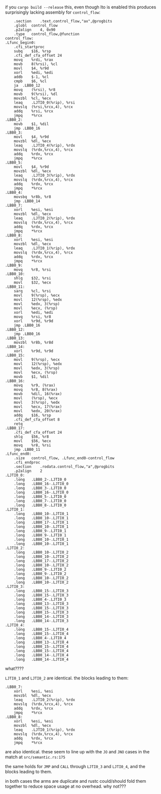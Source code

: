 if you `cargo build --release` this, even though lto is enabled this produces surprisingly lacking assembly for `control_flow`:

```
	.section	.text.control_flow,"ax",@progbits
	.globl	control_flow
	.p2align	4, 0x90
	.type	control_flow,@function
control_flow:
.Lfunc_begin0:
	.cfi_startproc
	subq	$16, %rsp
	.cfi_def_cfa_offset 24
	movq	%rdi, %rax
	movb	8(%rsi), %cl
	movl	$4, %r9d
	xorl	%edi, %edi
	addb	$-1, %cl
	cmpb	$6, %cl
	ja	.LBB0_12
	movq	(%rsi), %r8
	movb	9(%rsi), %dl
	movzbl	%cl, %ecx
	leaq	.LJTI0_0(%rip), %rsi
	movslq	(%rsi,%rcx,4), %rcx
	addq	%rsi, %rcx
	jmpq	*%rcx
.LBB0_2:
	movb	$1, %dil
	jmp	.LBB0_16
.LBB0_3:
	movl	$4, %r9d
	movzbl	%dl, %ecx
	leaq	.LJTI0_4(%rip), %rdx
	movslq	(%rdx,%rcx,4), %rcx
	addq	%rdx, %rcx
	jmpq	*%rcx
.LBB0_5:
	movl	$4, %r9d
	movzbl	%dl, %ecx
	leaq	.LJTI0_3(%rip), %rdx
	movslq	(%rdx,%rcx,4), %rcx
	addq	%rdx, %rcx
	jmpq	*%rcx
.LBB0_4:
	movsbq	%r8b, %r8
	jmp	.LBB0_14
.LBB0_7:
	xorl	%esi, %esi
	movzbl	%dl, %ecx
	leaq	.LJTI0_2(%rip), %rdx
	movslq	(%rdx,%rcx,4), %rcx
	addq	%rdx, %rcx
	jmpq	*%rcx
.LBB0_8:
	xorl	%esi, %esi
	movzbl	%dl, %ecx
	leaq	.LJTI0_1(%rip), %rdx
	movslq	(%rdx,%rcx,4), %rcx
	addq	%rdx, %rcx
	jmpq	*%rcx
.LBB0_9:
	movq	%r8, %rsi
.LBB0_10:
	shlq	$32, %rsi
	movl	$32, %ecx
.LBB0_11:
	sarq	%cl, %rsi
	movl	9(%rsp), %ecx
	movl	12(%rsp), %edx
	movl	%edx, 3(%rsp)
	movl	%ecx, (%rsp)
	xorl	%edi, %edi
	movq	%rsi, %r8
	xorl	%r9d, %r9d
	jmp	.LBB0_16
.LBB0_12:
	jmp	.LBB0_16
.LBB0_13:
	movzbl	%r8b, %r8d
.LBB0_14:
	xorl	%r9d, %r9d
.LBB0_15:
	movl	9(%rsp), %ecx
	movl	12(%rsp), %edx
	movl	%edx, 3(%rsp)
	movl	%ecx, (%rsp)
	movb	$1, %dil
.LBB0_16:
	movq	%r9, (%rax)
	movq	%r8, 8(%rax)
	movb	%dil, 16(%rax)
	movl	(%rsp), %ecx
	movl	3(%rsp), %edx
	movl	%ecx, 17(%rax)
	movl	%edx, 20(%rax)
	addq	$16, %rsp
	.cfi_def_cfa_offset 8
	retq
.LBB0_17:
	.cfi_def_cfa_offset 24
	shlq	$56, %r8
	movl	$56, %ecx
	movq	%r8, %rsi
	jmp	.LBB0_11
.Lfunc_end0:
	.size	control_flow, .Lfunc_end0-control_flow
	.cfi_endproc
	.section	.rodata.control_flow,"a",@progbits
	.p2align	2
.LJTI0_0:
	.long	.LBB0_2-.LJTI0_0
	.long	.LBB0_16-.LJTI0_0
	.long	.LBB0_3-.LJTI0_0
	.long	.LBB0_16-.LJTI0_0
	.long	.LBB0_5-.LJTI0_0
	.long	.LBB0_7-.LJTI0_0
	.long	.LBB0_8-.LJTI0_0
.LJTI0_1:
	.long	.LBB0_10-.LJTI0_1
	.long	.LBB0_10-.LJTI0_1
	.long	.LBB0_17-.LJTI0_1
	.long	.LBB0_10-.LJTI0_1
	.long	.LBB0_9-.LJTI0_1
	.long	.LBB0_9-.LJTI0_1
	.long	.LBB0_10-.LJTI0_1
	.long	.LBB0_10-.LJTI0_1
.LJTI0_2:
	.long	.LBB0_10-.LJTI0_2
	.long	.LBB0_10-.LJTI0_2
	.long	.LBB0_17-.LJTI0_2
	.long	.LBB0_10-.LJTI0_2
	.long	.LBB0_9-.LJTI0_2
	.long	.LBB0_9-.LJTI0_2
	.long	.LBB0_10-.LJTI0_2
	.long	.LBB0_10-.LJTI0_2
.LJTI0_3:
	.long	.LBB0_15-.LJTI0_3
	.long	.LBB0_15-.LJTI0_3
	.long	.LBB0_4-.LJTI0_3
	.long	.LBB0_13-.LJTI0_3
	.long	.LBB0_15-.LJTI0_3
	.long	.LBB0_15-.LJTI0_3
	.long	.LBB0_14-.LJTI0_3
	.long	.LBB0_14-.LJTI0_3
.LJTI0_4:
	.long	.LBB0_15-.LJTI0_4
	.long	.LBB0_15-.LJTI0_4
	.long	.LBB0_4-.LJTI0_4
	.long	.LBB0_13-.LJTI0_4
	.long	.LBB0_15-.LJTI0_4
	.long	.LBB0_15-.LJTI0_4
	.long	.LBB0_14-.LJTI0_4
	.long	.LBB0_14-.LJTI0_4
```

what????

`LJTI0_1` and `LJTI0_2` are identical. the blocks leading to them:
```
.LBB0_7:
	xorl	%esi, %esi
	movzbl	%dl, %ecx
	leaq	.LJTI0_2(%rip), %rdx
	movslq	(%rdx,%rcx,4), %rcx
	addq	%rdx, %rcx
	jmpq	*%rcx
.LBB0_8:
	xorl	%esi, %esi
	movzbl	%dl, %ecx
	leaq	.LJTI0_1(%rip), %rdx
	movslq	(%rdx,%rcx,4), %rcx
	addq	%rdx, %rcx
	jmpq	*%rcx
```

are also identical. these seem to line up with the `JO` and `JNO` cases in the match at `src/semantic.rs:175`

the same holds for `JMP` and `CALL` through `LJTI0_3` and `LJTI0_4`, and the blocks leading to them.

in both cases the arms are duplicate and rustc could/should fold them together to reduce space usage at no overhead. why not???

